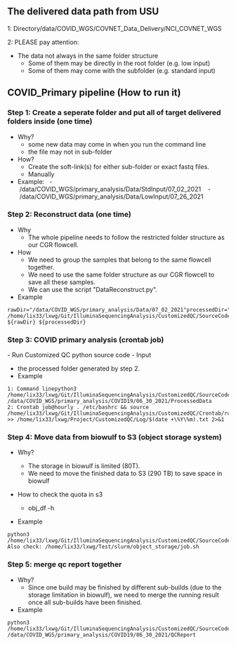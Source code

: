 ## The delivered data path from USU
1: Directory/data/COVID_WGS/COVNET_Data_Delivery/NCI_COVNET_WGS

2: PLEASE pay attention:
- The data not always in the same folder structure    
  - Some of them may be directly in the root folder (e.g. low input)   
  - Some of them may come with the subfolder (e.g. standard input)

## COVID_Primary pipeline (How to run it)

### Step 1: Create a seperate folder and put all of target delivered folders inside (one time)
- Why?  
  - some new data may come in when you run the command line  
  - the file may not in sub-folder
- How?   
  - Create the soft-link(s) for either sub-folder or exact fastq files.   
  - Manually
- Example:   
  - /data/COVID_WGS/primary_analysis/Data/StdInput/07_02_2021    
  - /data/COVID_WGS/primary_analysis/Data/LowInput/07_26_2021
 
### Step 2: Reconstruct data (one time)
- Why 
  - The whole pipeline needs to follow the restricted folder structure as our CGR flowcell.
- How 
  - We need to group the samples that belong to the same flowcell together.  
  - We need to use the same folder structure as our CGR flowcell to save all these samples.  
  - We can use the script "DataReconstruct.py".
- Example
```
rawDir="/data/COVID_WGS/primary_analysis/Data/07_02_2021"processedDir="/data/COVID_WGS/primary_analysis/COVID19/08_03_2021/ProcessedData"python3 /home/lix33/lxwg/Git/IlluminaSequencingAnalysis/CustomizedQC/SourceCode/DataReconstruct.py ${rawDir} ${processedDir}
```

### Step 3: COVID primary analysis (crontab job)
- Run Customized QC python source code
- Input  
  - the processed folder generated by step 2.
- Example
```
1: Command linepython3 /home/lix33/lxwg/Git/IlluminaSequencingAnalysis/CustomizedQC/SourceCode/CustomizedQC.py /data/COVID_WGS/primary_analysis/COVID19/06_30_2021/ProcessedData
2: Crontab job@hourly . /etc/bashrc && source /home/lix33/lxwg/Git/IlluminaSequencingAnalysis/CustomizedQC/Crontab/run.sh >> /home/lix33/lxwg/Project/CustomizedQC/Log/$(date +\%Y\%m).txt 2>&1
```

### Step 4: Move data from biowulf to S3 (object storage system)
- Why?
  - The storage in biowulf is limited (80T).   
  - We need to move the finished data to S3 (290 TB) to save space in biowulf     

- How to check the quota in s3
  - obj_df -h

- Example
```
python3 /home/lix33/lxwg/Git/IlluminaSequencingAnalysis/CustomizedQC/SourceCode/ObjectStorage/Backup2S3.py
Also check: /home/lix33/lxwg/Test/slurm/object_storage/job.sh
```

### Step 5: merge qc report together
- Why?
  - Since one build may be finished by different sub-builds (due to the storage limitation in biowulf), we need to merge the running result once all sub-builds have been finished. 
- Example 
```
python3 /home/lix33/lxwg/Git/IlluminaSequencingAnalysis/CustomizedQC/SourceCode/MergeQCReport.py /data/COVID_WGS/primary_analysis/COVID19/06_30_2021/QCReport
```
